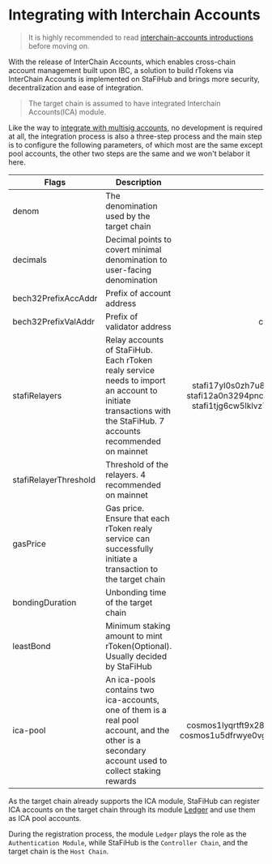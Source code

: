 # Integrating with Interchain Accounts

> It is highly recommended to read [interchain-accounts introductions](https://ibc.cosmos.network/main/apps/interchain-accounts/overview.html#) before moving on.

With the release of InterChain Accounts, which enables cross-chain account management built upon IBC, a solution to build rTokens via InterChain Accounts is implemented on StaFiHub and brings more security, decentralization and ease of integration.

> The target chain is assumed to have integrated Interchain Accounts(ICA) module. 

Like the way to [integrate with multisig accounts](https://app.gitbook.com/o/PkZ9s2zCpTrmEqTqHIQh/s/zmKNtlFtsE0JPahPkNCA/rtoken/integrate-rtoken/integrating-with-multisign-accounts), no development is required at all, the integration process is also a three-step process and the main step is to configure the following parameters, of which most are the same except pool accounts, the other two steps are the same and we won't belabor it here.

|Flags    |Description    | Example |
| ------------ | ------------ | :------------: |
|denom   | The denomination used by the target chain | uatom |
|decimals   | Decimal points to covert minimal denomination to user-facing denomination | 6 |
|bech32PrefixAccAddr   | Prefix of account address | cosmos |
|bech32PrefixValAddr   | Prefix of validator address | cosmosvaloper |
|stafiRelayers   | Relay accounts of StaFiHub. Each rToken realy service needs to import an account to initiate transactions with the StaFiHub. 7 accounts recommended on mainnet | stafi17yl0s0zh7u87uhluzn2egg5ru2hy3jqxfspdlp <br>stafi12a0n3294pncp24c93d0as3g3t5zjhcnrnugsd7 <br>stafi1tjg6cw5lklvz7nwd0ck9veua9ldm4lxnrr99y4 |
|stafiRelayerThreshold   | Threshold of the relayers. 4 recommended on mainnet | 2 |
|gasPrice   | Gas price. Ensure that each rToken realy service can successfully initiate a transaction to the target chain | 0.025uatom |
|bondingDuration   | Unbonding time of the target chain | 21days |
|leastBond   | Minimum staking amount to mint rToken(Optional). Usually decided by StaFiHub | 0.1ATOM |
|ica-pool   | An ica-pools contains two ica-accounts, one of them is a real pool account, and the other is a secondary account used to collect staking rewards | cosmos1lyqrtft9x286gfsf30rf8vtvmc3jgd0mevd8p3<br>cosmos1u5dfrwye0vgtf706wc0h55vl06v0mc23fsu225 |

As the target chain already supports the ICA module, StaFiHub can register ICA accounts on the target chain through its module [Ledger](https://github.com/stafihub/stafihub/tree/main/x/ledger) and use them as ICA pool accounts.

During the registration process, the module `Ledger` plays the role as the `Authentication Module`, while StaFiHub is the `Controller Chain`, and the target chain is the `Host Chain`.

 








